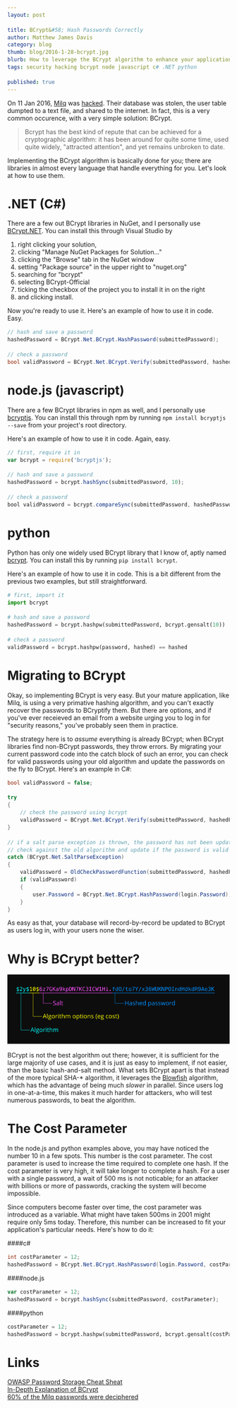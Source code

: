 ```yaml
---
layout: post

title: BCrypt&#58; Hash Passwords Correctly
author: Matthew James Davis
category: blog
thumb: blog/2016-1-28-bcrypt.jpg
blurb: How to leverage the BCrypt algorithm to enhance your application's security
tags: security hacking bcrypt node javascript c# .NET python

published: true
---
```

On 11 Jan 2016, [Milq](http://www.milq.com) was [hacked](https://twitter.com/data_siph0n/status/686070270419931136). Their database was stolen, the user table dumpted to a text file, and shared to the internet. In fact, this is a very common occurence, with a very simple solution: BCrypt. 

> Bcrypt has the best kind of repute that can be achieved for a cryptographic algorithm: it has been around for quite some time, used quite widely, "attracted attention", and yet remains unbroken to date.

Implementing the BCrypt algorithm is basically done for you; there are libraries in almost every language that handle everything for you. Let's look at how to use them.

# .NET (C#)

There are a few out BCrypt libraries in NuGet, and I personally use [BCrypt.NET](https://www.nuget.org/packages/BCrypt-Official/). You can install this through Visual Studio by

1. right clicking your solution,
2. clicking "Manage NuGet Packages for Solution..."
3. clicking the "Browse" tab in the NuGet window
4. setting "Package source" in the upper right to "nuget.org"
5. searching for "bcrypt"
6. selecting BCrypt-Official
7. ticking the checkbox of the project you to install it in on the right
8. and clicking install.

Now you're ready to use it. Here's an example of how to use it in code. Easy.

```c#
// hash and save a password
hashedPassword = BCrypt.Net.BCrypt.HashPassword(submittedPassword);

// check a password
bool validPassword = BCrypt.Net.BCrypt.Verify(submittedPassword, hashedPassword);
```

# node.js (javascript)

There are a few BCrypt libraries in npm as well, and I personally use [bcryptjs](https://www.npmjs.com/package/bcryptjs). You can install this through npm by running `npm install bcryptjs --save` from your project's root directory. 

Here's an example of how to use it in code. Again, easy.

```javascript
// first, require it in
var bcrypt = require('bcryptjs');

// hash and save a password
hashedPassword = bcrypt.hashSync(submittedPassword, 10);

// check a password
bool validPassword = bcrypt.compareSync(submittedPassword, hashedPassword)
```

# python

Python has only one widely used BCrypt library that I know of, aptly named [bcrypt](https://pypi.python.org/pypi/bcrypt/2.0.0). You can install this by running `pip install bcrypt`.

Here's an example of how to use it in code. This is a bit different from the previous two examples, but still straightforward.

```python
# first, import it
import bcrypt

# hash and save a password
hashedPassword = bcrypt.hashpw(submittedPassword, bcrypt.gensalt(10))

# check a password
validPassword = bcrypt.hashpw(password, hashed) == hashed
```

# Migrating to BCrypt
Okay, so implementing BCrypt is very easy. But your mature application, like Milq, is using a very primative hashing algorithm, and you can't exactly recover the passwords to BCryptify them. But there are options, and if you've ever receieved an email from a website urging you to log in for "security reasons," you've probably seen them in practice.

The strategy here is to *assume* everything is already BCrypt; when BCrypt libraries find non-BCrypt passwords, they throw errors. By migrating your current password code into the catch block of such an error, you can check for valid passwords using your old algorithm and update the passwords on the fly to BCrypt. Here's an example in C#:

```c#
bool validPassword = false;

try
{
	// check the password using bcrypt
    validPassword = BCrypt.Net.BCrypt.Verify(submittedPassword, hashedPassword);
}

// if a salt parse exception is thrown, the password has not been updated
// check against the old algorithm and update if the password is valid
catch (BCrypt.Net.SaltParseException)
{
    validPassword = OldCheckPasswordFunction(submittedPassword, hashedPassword))
    if (validPassword) 
    {
        user.Password = BCrypt.Net.BCrypt.HashPassword(login.Password);
    }
}
```

As easy as that, your database will record-by-record be updated to BCrypt as users log in, with your users none the wiser.

# Why is BCrypt better?

![A BCrypt Hash](/images/blog/2016-1-28-bcrypt-1.png "A BCrypt Hash")

BCrypt is not the best algorithm out there; however, it is sufficient for the large majority of use cases, and it is just as easy to implement, if not easier, than the basic hash-and-salt method. What sets BCrypt apart is that instead of the more typical SHA-* algorithm, it leverages the [Blowfish](https://en.wikipedia.org/wiki/Blowfish_%28cipher%29) algorithm, which has the advantage of being much *slower* in parallel. Since users log in one-at-a-time, this makes it much harder for attackers, who will test numerous passwords, to beat the algorithm.

# The Cost Parameter

In the node.js and python examples above, you may have noticed the number 10 in a few spots. This number is the cost parameter. The cost parameter is used to increase the time required to complete one hash. If the cost parameter is very high, it will take longer to complete a hash. For a user with a single password, a wait of 500 ms is not noticable; for an attacker with billions or more of passwords, cracking the system will become impossible. 

Since computers become faster over time, the cost parameter was introduced as a variable. What might have taken 500ms in 2001 might require only 5ms today. Therefore, this number can be increased to fit your application's particular needs. Here's how to do it:

####c# 
```c#
int costParameter = 12;
hashedPassword = BCrypt.Net.BCrypt.HashPassword(login.Password, costParameter);
```

####node.js
```javascript
var costParameter = 12;
hashedPassword = bcrypt.hashSync(submittedPassword, costParameter);
```

####python
```python
costParameter = 12;
hashedPassword = bcrypt.hashpw(submittedPassword, bcrypt.gensalt(costParameter));
```

# Links
[OWASP Password Storage Cheat Sheat](https://www.owasp.org/index.php/Password_Storage_Cheat_Sheet)<br/>
[In-Depth Explanation of BCrypt](http://security.stackexchange.com/questions/4781/do-any-security-experts-recommend-bcrypt-for-password-storage)<br/>
[60% of the Milq passwords were deciphered](https://twitter.com/kyhwana/status/686431850441474048)<br/>